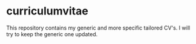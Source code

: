 curriculumvitae
===============

This repository contains my generic and more specific tailored CV's.
I will try to keep the generic one updated.
